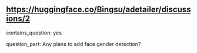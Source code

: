 ## https://huggingface.co/Bingsu/adetailer/discussions/2

contains_question: yes

question_part: Any plans to add face gender detection?